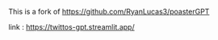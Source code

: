 This is a fork of https://github.com/RyanLucas3/poasterGPT

link : https://twittos-gpt.streamlit.app/